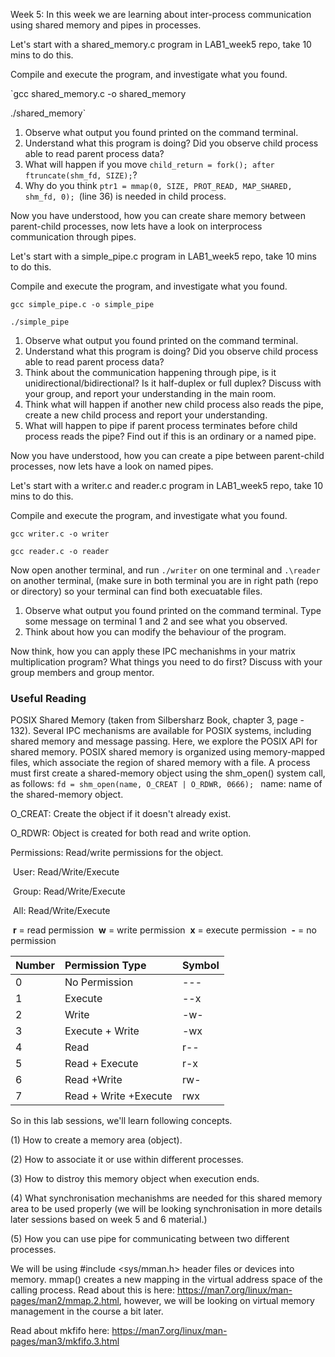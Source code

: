 Week 5: In this week we are learning about inter-process communication using shared memory and pipes in processes. 

Let's start with a shared_memory.c program in LAB1_week5 repo, take 10 mins to do this.

Compile and execute the program, and investigate what you found.

   `gcc shared_memory.c -o shared_memory

   ./shared_memory`
   
   1. Observe what output you found printed on the command terminal.
   2. Understand what this program is doing? Did you observe child process able to read parent process data?
   3. What will happen if you move `child_return = fork(); after ftruncate(shm_fd, SIZE);`?
   4. Why do you think `ptr1 = mmap(0, SIZE, PROT_READ, MAP_SHARED, shm_fd, 0); `(line 36) is needed in child process.
   
Now you have understood, how you can create share memory between parent-child processes, now lets have a look on interprocess communication through pipes.

Let's start with a simple_pipe.c program in LAB1_week5 repo, take 10 mins to do this.

Compile and execute the program, and investigate what you found.

   `gcc simple_pipe.c -o simple_pipe`

   `./simple_pipe`
   
   1. Observe what output you found printed on the command terminal.
   2. Understand what this program is doing? Did you observe child process able to read parent process data?
   3. Think about the communication happening through pipe, is it unidirectional/bidirectional? Is it half-duplex or full duplex? Discuss with your group, and report your understanding in the main room.
   4. Think what will happen if another new child process also reads the pipe, create a new child process and report your understanding.
   5. What will happen to pipe if parent process terminates before child process reads the pipe? Find out if this is an ordinary or a named pipe.
   
Now you have understood, how you can create a pipe between parent-child processes, now lets have a look on named pipes.

Let's start with a writer.c  and reader.c program in LAB1_week5 repo, take 10 mins to do this.

Compile and execute the program, and investigate what you found.

`gcc writer.c -o writer`

`gcc reader.c -o reader`

Now open another terminal, and run
`./writer` on one terminal and `.\reader` on another terminal,  (make sure in both terminal you are in right path (repo or directory) so your terminal can find both execuatable files.

1. Observe what output you found printed on the command terminal. Type some message on terminal 1 and 2 and see what you observed.
2. Think about how you can modify the behaviour of the program. 


Now think, how you can apply these IPC mechanishms in your matrix multiplication program? What things you need to do first? Discuss with your group members and group mentor.
   

### Useful Reading

POSIX Shared Memory (taken from Silbersharz Book, chapter 3, page - 132). 
Several IPC mechanisms are available for POSIX systems, including shared memory and message passing. Here, we explore the POSIX API for shared
memory. POSIX shared memory is organized using memory-mapped files, which associate the region of shared memory with a file. A process must first create
a shared-memory object using the shm_open() system call, as follows:
```fd = shm_open(name, O_CREAT | O_RDWR, 0666); ```
name:  name of the shared-memory object.

O_CREAT:  Create the object if it doesn't already exist.

O_RDWR:  Object is created for both read and write option.

Permissions: Read/write permissions for the object. 

​						User: Read/Write/Execute

​						Group: Read/Write/Execute

​						All: Read/Write/Execute	

​						**r** = read permission
​						**w** = write permission
​					  **x** = execute permission
​						**-** = no permission



| Number | Permission Type       | Symbol |
| :----- | :-------------------- | :----- |
| 0      | No Permission         | ---    |
| 1      | Execute               | --x    |
| 2      | Write                 | -w-    |
| 3      | Execute + Write       | -wx    |
| 4      | Read                  | r--    |
| 5      | Read + Execute        | r-x    |
| 6      | Read +Write           | rw-    |
| 7      | Read + Write +Execute | rwx    |

So in this lab sessions, we'll learn following concepts. 

(1) How to create a memory area (object).

(2) How to associate it or use within different processes.

(3) How to distroy this memory object when execution ends.

(4) What synchronisation mechanishms are needed  for this shared memory area to be used properly (we will be looking synchronisation in more details later sessions based on week 5 and 6 material.)

(5) How you can use pipe for communicating between two different processes.

We will be using   #include <sys/mman.h> header files or devices into memory. mmap() creates a new mapping in the virtual address space of the calling process. Read about this is here: https://man7.org/linux/man-pages/man2/mmap.2.html, however, we will be looking on virtual memory management in the course a bit later.

Read about mkfifo here: https://man7.org/linux/man-pages/man3/mkfifo.3.html





       
      

















